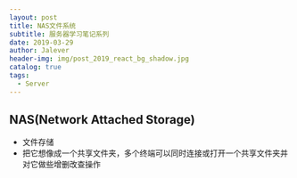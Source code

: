 ```yaml
---
layout: post
title: NAS文件系统
subtitle: 服务器学习笔记系列
date: 2019-03-29
author: Jalever
header-img: img/post_2019_react_bg_shadow.jpg
catalog: true
tags:
  - Server
---
```


## NAS(Network Attached Storage)
- 文件存储
- 把它想像成一个共享文件夹，多个终端可以同时连接或打开一个共享文件夹并对它做些增删改查操作

